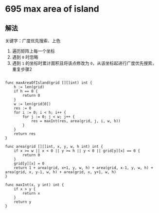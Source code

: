 # 695 max area of island

## 解法

关键字：广度优先搜索、上色

1. 遍历矩阵上每一个坐标
2. 遇到 `0` 时忽略
3. 遇到 `1` 的坐标时累计面积且将该点修改为 `0`，从该坐标起进行广度优先搜索，重复步骤2

```golang

func maxAreaOfIsland(grid [][]int) int {
	h := len(grid)
	if h == 0 {
		return 0
	}
	w := len(grid[0])
	res := 0
	for i := 0; i < h; i++ {
		for j := 0; j < w; j++ {
			res = maxInt(res, area(grid, j, i, w, h))
		}
	}
	return res
}

func area(grid [][]int, x, y, w, h int) int {
	if x >= w || x < 0 || y >= h || y < 0 || grid[y][x] == 0 {
		return 0
	}
	grid[y][x] = 0
	return 1 + area(grid, x+1, y, w, h) + area(grid, x-1, y, w, h) + area(grid, x, y-1, w, h) + area(grid, x, y+1, w, h)
}

func maxInt(x, y int) int {
	if x > y {
		return x
	}
	return y
}
```